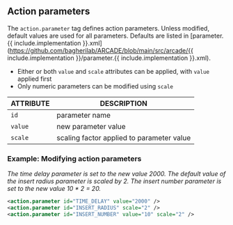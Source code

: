 ## Action parameters

The `action.parameter` tag defines action parameters.
Unless modified, default values are used for all parameters.
Defaults are listed in [parameter.{{ include.implementation }}.xml](https://github.com/bagherilab/ARCADE/blob/main/src/arcade/{{ include.implementation }}/parameter.{{ include.implementation }}.xml).

- Either or both `value` and `scale` attributes can be applied, with `value` applied first
- Only numeric parameters can be modified using `scale`

| ATTRIBUTE | DESCRIPTION                               |
| --------- | ----------------------------------------- |
| `id`      | parameter name                            |
| `value`   | new parameter value                       |
| `scale`   | scaling factor applied to parameter value |

### Example: Modifying action parameters

_The time delay parameter is set to the new value 2000. The default value of the insert radius parameter is scaled by 2. The insert number parameter is set to the new value 10 * 2 = 20._

```xml
<action.parameter id="TIME_DELAY" value="2000" />
<action.parameter id="INSERT_RADIUS" scale="2" />
<action.parameter id="INSERT_NUMBER" value="10" scale="2" />
```
